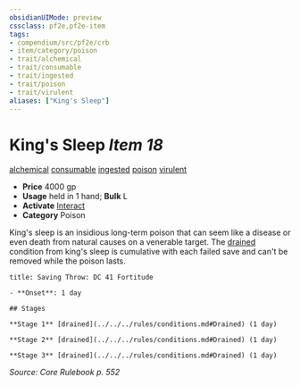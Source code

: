 ```yaml
---
obsidianUIMode: preview
cssclass: pf2e,pf2e-item
tags:
- compendium/src/pf2e/crb
- item/category/poison
- trait/alchemical
- trait/consumable
- trait/ingested
- trait/poison
- trait/virulent
aliases: ["King's Sleep"]
---
```

# King's Sleep *Item 18*  
[alchemical](../../../Rules/traits/alchemical.md)  [consumable](../../../Rules/traits/consumable.md)  [ingested](../../../Rules/traits/ingested.md)  [poison](../../../Rules/traits/poison.md)  [virulent](../../../Rules/traits/virulent.md)  

- **Price** 4000 gp
- **Usage** held in 1 hand; **Bulk** L
- **Activate** [Interact](../../../Rules/actions/interact.md)
- **Category** Poison

King's sleep is an insidious long-term poison that can seem like a disease or even death from natural causes on a venerable target. The [drained](../../../Rules/conditions.md#Drained) condition from king's sleep is cumulative with each failed save and can't be removed while the poison lasts.

```ad-inline-affliction
title: Saving Throw: DC 41 Fortitude

- **Onset**: 1 day

## Stages

**Stage 1** [drained](../../../rules/conditions.md#Drained) (1 day)

**Stage 2** [drained](../../../rules/conditions.md#Drained) (1 day)

**Stage 3** [drained](../../../rules/conditions.md#Drained) (1 day)
```

*Source: Core Rulebook p. 552*
